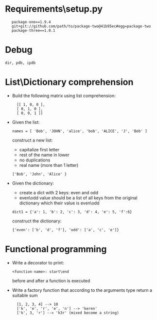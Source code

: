 # **Requirements\setup.py**

  ```
     package-one==1.9.4
     git+git://github.com/path/to/package-two@41b95ec#egg=package-two
     package-three==1.0.1
  ```

# **Debug**

`dir, pdb, ipdb`

# **List\Dictionary comprehension**

* Build the following matrix using list comprehension: 
  ```
    [[ 1, 0, 0 ],
    [ 0, 1, 0 ],
    [ 0, 0, 1 ]]
  ```
* Given the list: 

  ```names = [ 'Bob', 'JOHN', 'alice', 'bob', 'ALICE', 'J', 'Bob' ]``` 
  
  construct a new  list:
  
  * capitalize first letter
  * rest of the name in lower
  * no duplications 
  * real name (more than 1 letter) 
  
  ```['Bob', 'John', 'Alice' }``` 

* Given the dictionary:
   * create a dict with 2 keys: even and odd
   * even\odd value should be a list of all keys from the original dictionary which their value is even\odd  

  ```dict1 = {'a': 1, 'b': 2, 'c': 3, 'd': 4, 'e': 5, 'f':6}```
 
   construct the dictionary: 
 
   ```{'even': ['b', 'd', 'f'], 'odd': ['a', 'c', 'e']}```

# **Functional programming**

* Write a decorator to print: 
   
   ```<function-name>: start\end```
   
   before and after a function is executed
* Write a factory function that according to the arguments type return a suitable sum
  ```
    [1, 2, 3, 4] --> 10
    ['k', 'e', 'r', 'e', 'n'] --> 'keren'
    ['k', 3, 'r'] --> 'k3r' (mixed become a string)
  ```
